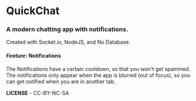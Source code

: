 # QuickChat
### A modern chatting app with notifications.

Created with Socket.io, NodeJS, and No Database.

#### *Feature*: **Notifications**

The Notifications have a certain cooldown, so that you won't get spammed. The notifications only appear when the app is blurred (out of focus), so you can get notified when you are in another tab.


**LICENSE** -
CC-BY-NC-SA
